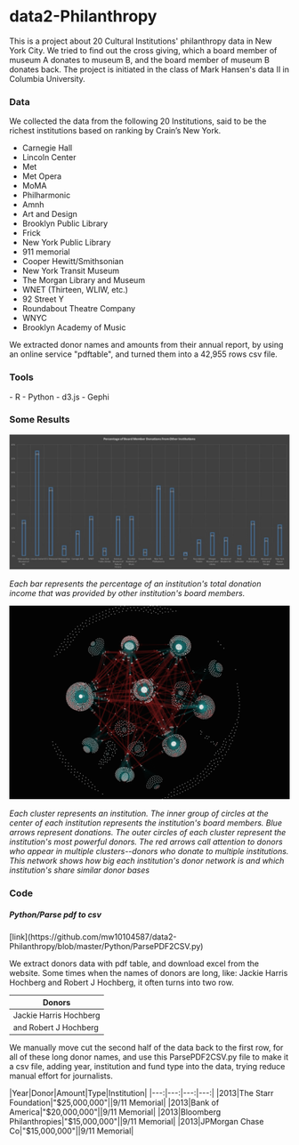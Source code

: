 # data2-Philanthropy

This is a project about 20 Cultural Institutions' philanthropy data in New York City. We tried to find out the cross giving, which a board member of museum A donates to museum B, and the board member of museum B donates back. The project is initiated in the class of Mark Hansen's data II in Columbia University. 

<h3>Data</h3>
We collected the data from the following 20 Institutions, said to be the richest institutions based on ranking by Crain’s New York.

- Carnegie Hall 
- Lincoln Center
- Met
- Met Opera
- MoMA
- Philharmonic
- Amnh
- Art and Design
- Brooklyn Public Library
- Frick
- New York Public Library 
- 911 memorial
- Cooper Hewitt/Smithsonian
- New York Transit Museum 
- The Morgan Library and Museum
- WNET (Thirteen, WLIW, etc.)
- 92 Street Y
- Roundabout Theatre Company
- WNYC 
- Brooklyn Academy of Music

We extracted donor names and amounts from their annual report, by using an online service "pdftable", and turned them into a 42,955 rows csv file.


<h3>Tools</h3>
- R
- Python
- d3.js
- Gephi


<h3>Some Results</h3>

![Percentage of Board Member's donation](story-use%20data/images/bar-chart.jpg "Each bar represents the percentage of an institution's total donation income that was provided by other institution's board members.")

*Each bar represents the percentage of an institution's total donation income that was provided by other institution's board members.*

![Donors connections](story-use%20data/images/graph-1.png "")

*Each cluster represents an institution. The inner group of circles at the center of each institution represents the institution's board members. Blue arrows represent donations. The outer circles of each cluster represent the institution's most powerful donors. The red arrows call attention to donors who appear in multiple clusters--donors who donate to multiple institutions. This network shows how big each institution's donor network is and which institution's share similar donor bases*



<h3>Code</h3>



<h5>Python/Parse pdf to csv</h5>
[link](https://github.com/mw10104587/data2-Philanthropy/blob/master/Python/ParsePDF2CSV.py)

<p> We extract donors data with pdf table, and download excel from the website. Some times when the names of donors are long, like: Jackie Harris Hochberg and Robert J Hochberg, it often turns into two row.

|Donors|
|---|
|Jackie Harris Hochberg|
|and Robert J Hochberg|


We manually move cut the second half of the data back to the first row, for all of these long donor names, and use this ParsePDF2CSV.py file to make it a csv file, adding year, institution and fund type into the data, trying reduce manual effort for journalists.

|Year|Donor|Amount|Type|Institution|
|---:|---:|---:|---:|
|2013|The Starr Foundation|"$25,000,000"||9/11 Memorial|
|2013|Bank of America|"$20,000,000"||9/11 Memorial|
|2013|Bloomberg Philanthropies|"$15,000,000"||9/11 Memorial|
|2013|JPMorgan Chase Co|"$15,000,000"||9/11 Memorial|


<h5>
